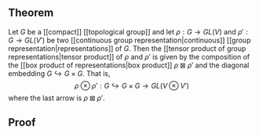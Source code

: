 ## Theorem

Let $G$ be a [[compact]] [[topological group]] and let $\rho:G\to GL(V)$ and $\rho':G\to GL(V')$ be two [[continuous group representation|continuous]] [[group representation|representations]] of $G$. Then the [[tensor product of group representations|tensor product]] of $\rho$ and $\rho'$ is given by the composition of the [[box product of representations|box product]] $\rho\boxtimes \rho'$ and the diagonal embedding $G\hookrightarrow G\times G$. That is, $$\rho\otimes \rho' : G\hookrightarrow G\times G \to GL(V\otimes V')$$ where the last arrow is $\rho\boxtimes \rho'$. 
## Proof

